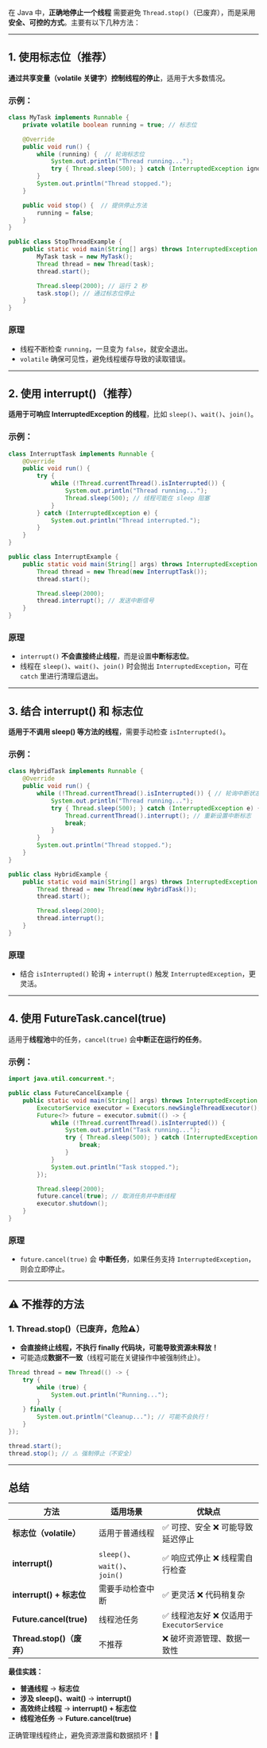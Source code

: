 在 Java 中，**正确地停止一个线程** 需要避免 `Thread.stop()`（已废弃），而是采用 **安全、可控的方式**。主要有以下几种方法：

------

## **1. 使用标志位（推荐）**

**通过共享变量（volatile 关键字）控制线程的停止**，适用于大多数情况。

### **示例：**

```java
class MyTask implements Runnable {
    private volatile boolean running = true; // 标志位

    @Override
    public void run() {
        while (running) {  // 轮询标志位
            System.out.println("Thread running...");
            try { Thread.sleep(500); } catch (InterruptedException ignored) {}
        }
        System.out.println("Thread stopped.");
    }

    public void stop() {  // 提供停止方法
        running = false;
    }
}

public class StopThreadExample {
    public static void main(String[] args) throws InterruptedException {
        MyTask task = new MyTask();
        Thread thread = new Thread(task);
        thread.start();

        Thread.sleep(2000); // 运行 2 秒
        task.stop(); // 通过标志位停止
    }
}
```

### **原理**

- 线程不断检查 `running`，一旦变为 `false`，就安全退出。
- `volatile` 确保可见性，避免线程缓存导致的读取错误。

------

## **2. 使用 interrupt()（推荐）**

**适用于可响应 InterruptedException 的线程**，比如 `sleep()`、`wait()`、`join()`。

### **示例：**

```java
class InterruptTask implements Runnable {
    @Override
    public void run() {
        try {
            while (!Thread.currentThread().isInterrupted()) {
                System.out.println("Thread running...");
                Thread.sleep(500); // 线程可能在 sleep 阻塞
            }
        } catch (InterruptedException e) {
            System.out.println("Thread interrupted.");
        }
    }
}

public class InterruptExample {
    public static void main(String[] args) throws InterruptedException {
        Thread thread = new Thread(new InterruptTask());
        thread.start();

        Thread.sleep(2000);
        thread.interrupt(); // 发送中断信号
    }
}
```

### **原理**

- `interrupt()` **不会直接终止线程**，而是设置**中断标志位**。
- 线程在 `sleep()`、`wait()`、`join()` 时会抛出 `InterruptedException`，可在 `catch` 里进行清理后退出。

------

## **3. 结合 interrupt() 和 标志位**

**适用于不调用 sleep() 等方法的线程**，需要手动检查 `isInterrupted()`。

### **示例：**

```java
class HybridTask implements Runnable {
    @Override
    public void run() {
        while (!Thread.currentThread().isInterrupted()) { // 轮询中断状态
            System.out.println("Thread running...");
            try { Thread.sleep(500); } catch (InterruptedException e) {
                Thread.currentThread().interrupt(); // 重新设置中断标志
                break;
            }
        }
        System.out.println("Thread stopped.");
    }
}

public class HybridExample {
    public static void main(String[] args) throws InterruptedException {
        Thread thread = new Thread(new HybridTask());
        thread.start();

        Thread.sleep(2000);
        thread.interrupt();
    }
}
```

### **原理**

- 结合 `isInterrupted()` 轮询 + `interrupt()` 触发 `InterruptedException`，更灵活。

------

## **4. 使用 FutureTask.cancel(true)**

适用于**线程池**中的任务，`cancel(true)` 会**中断正在运行的任务**。

### **示例：**

```java
import java.util.concurrent.*;

public class FutureCancelExample {
    public static void main(String[] args) throws InterruptedException {
        ExecutorService executor = Executors.newSingleThreadExecutor();
        Future<?> future = executor.submit(() -> {
            while (!Thread.currentThread().isInterrupted()) {
                System.out.println("Task running...");
                try { Thread.sleep(500); } catch (InterruptedException e) {
                    break;
                }
            }
            System.out.println("Task stopped.");
        });

        Thread.sleep(2000);
        future.cancel(true); // 取消任务并中断线程
        executor.shutdown();
    }
}
```

### **原理**

- `future.cancel(true)` 会 **中断任务**，如果任务支持 `InterruptedException`，则会立即停止。

------

## **⚠️ 不推荐的方法**

### **1. Thread.stop()（已废弃，危险⚠️）**

- **会直接终止线程，不执行 finally 代码块，可能导致资源未释放！**
- 可能造成**数据不一致**（线程可能在关键操作中被强制终止）。

```java
Thread thread = new Thread(() -> {
    try {
        while (true) {
            System.out.println("Running...");
        }
    } finally {
        System.out.println("Cleanup..."); // 可能不会执行！
    }
});

thread.start();
thread.stop(); // ⚠️ 强制停止（不安全）
```

------

## **总结**

| **方法**                  | **适用场景**                  | **优缺点**                                |
| ------------------------- | ----------------------------- | ----------------------------------------- |
| **标志位（volatile）**    | 适用于普通线程                | ✅ 可控、安全 ❌ 可能导致延迟停止           |
| **interrupt()**           | `sleep()`、`wait()`、`join()` | ✅ 响应式停止 ❌ 线程需自行检查             |
| **interrupt() + 标志位**  | 需要手动检查中断              | ✅ 更灵活 ❌ 代码稍复杂                     |
| **Future.cancel(true)**   | 线程池任务                    | ✅ 线程池友好 ❌ 仅适用于 `ExecutorService` |
| **Thread.stop()（废弃）** | 不推荐                        | ❌ 破坏资源管理、数据一致性                |

**最佳实践：**

- **普通线程** → **标志位**
- **涉及 sleep()、wait()** → **interrupt()**
- **高效终止线程** → **interrupt() + 标志位**
- **线程池任务** → **Future.cancel(true)**

正确管理线程终止，避免资源泄露和数据损坏！🚀